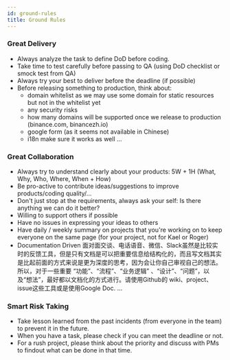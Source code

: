 ```yaml
---
id: ground-rules
title: Ground Rules
---
```


### Great Delivery
- Always analyze the task to define DoD before coding.
- Take time to test carefully before passing to QA (using DoD checklist or smock test from QA)
- Always try your best to deliver before the deadline (if possible)
- Before releasing something to production, think about:
  - domain whitelist as we may use some domain for static resources but not in the whitelist yet
  - any security risks
  - how many domains will be supported once we release to production (binance.com, binancezh.io)
  - google form (as it seems not available in Chinese)
  - i18n make sure it works as well
...

### Great Collaboration
- Always try to understand clearly about your products: 5W + 1H (What, Why, Who, Where, When + How)
- Be pro-active to contribute ideas/suggestions to improve products/coding quality/...
- Don't just stop at the requirements, always ask your self: Is there anything we can do it better?
- Willing to support others if possible
- Have no issues in expressing your ideas to others
- Have daily / weekly summary on projects that you're working on to keep everyone on the same page (for your project, not for Kael or Roger)
- Documentation Driven
    面对面交谈、电话语音、微信、Slack虽然是比较实时的反馈工具，但是只有文档是可以把重要信息给结构化的，而且写文档其实是比起前面的方式来说是更为深度的思考，因为会让你自己审视自己的想法。所以，对于一些重要 “功能”、“流程”、“业务逻辑” 、“设计”、“问题”，以及“想法”，最好都以文档化的方式进行。请使用Github的 wiki、project、issue这些工具或是使用Google Doc.
...
### Smart Risk Taking
- Take lesson learned from the past incidents (from everyone in the team) to prevent it in the future.
- When you have a task, please check if you can meet the deadline or not.
- For a rush project, please think about the priority and discuss with PMs to findout what can be done in that time.

